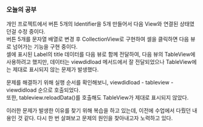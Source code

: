 ### 오늘의 공부

개인 프로젝트에서 버튼 5개의 Identifier을 5개 만들어서 다음 View와 연결된 상태였던걸 수정 중이다.<br>
버튼 5개를 문자열 배열로 변경 후 CollectionView로 구현하여 셀을 클릭하면 다음 뷰로 넘어가는 기능을 구현 중이다.<br>
셀에 표시된 Label의 title 데이터를 다음 뷰로 함께 전달하여, 다음 뷰의 TableView에 사용하려고 했지만, 데이터는 viewdidload 메서드에서 잘 전달되었으나 TableView에는 제대로 표시되지 않는 문제가 발생했다.<br>

문제를 해결하기 위해 실행 순서를 확인해보니, viewdidload - tableview - viewdidload 순으로 호출되었다.<br>
또한, tableview.reloadData()를 호출해도 TableView가 제대로 표시되지 않았다.<br>

이러한 문제가 발생한 이유를 찾기 위해 복습을 하고 있는데, 이전에 수업에서 다뤘던 내용인 것 같다.
다시 한 번 살펴보고 문제의 원인을 찾아내고자 노력하고 있다.<br>
